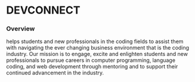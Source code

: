 # DEVCONNECT 
### Overview
helps students and new professionals in the coding fields to assist them with navigating the ever changing business environment that is the coding industry. Our mission is to engage, excite and enlighten students and new professionals to pursue careers in computer programming, language coding, and web development through mentoring and to support their continued advancement in the industry.
